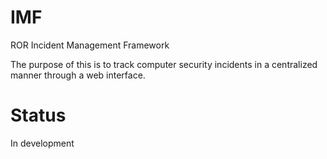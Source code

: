IMF
===

ROR Incident Management Framework

The purpose of this is to track computer security incidents in a centralized manner through a web interface.

Status
===
In development
